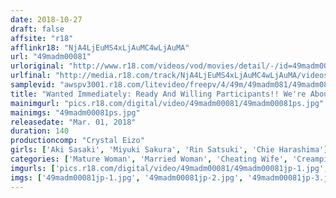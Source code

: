 ```yaml
---
date: 2018-10-27
draft: false
affsite: "r18"
afflinkr18: "NjA4LjEuMS4xLjAuMC4wLjAuMA"
url: "49madm00081"
urloriginal: "http://www.r18.com/videos/vod/movies/detail/-/id=49madm00081"
urlfinal: "http://media.r18.com/track/NjA4LjEuMS4xLjAuMC4wLjAuMA/videos/vod/movies/detail/-/id=49madm00081"
samplevid: "awspv3001.r18.com/litevideo/freepv/4/49m/49madm081/49madm081_dmb_w.mp4"
title: "Wanted Immediately: Ready And Willing Participants!! We're About To Punish Fuck An Unfaithful Wife At A Hotel, And We're About To Do It Right Now!"
mainimgurl: "pics.r18.com/digital/video/49madm00081/49madm00081ps.jpg"
mainimgs: "49madm00081ps.jpg"
releasedate: "Mar. 01, 2018"
duration: 140
productioncomp: "Crystal Eizo"
girls: ['Aki Sasaki', 'Miyuki Sakura', 'Rin Satsuki', 'Chie Harashima']
categories: ['Mature Woman', 'Married Woman', 'Cheating Wife', 'Creampie', 'POV', 'Hi-Def']
imgurls: ['pics.r18.com/digital/video/49madm00081/49madm00081jp-1.jpg', 'pics.r18.com/digital/video/49madm00081/49madm00081jp-2.jpg', 'pics.r18.com/digital/video/49madm00081/49madm00081jp-3.jpg', 'pics.r18.com/digital/video/49madm00081/49madm00081jp-4.jpg', 'pics.r18.com/digital/video/49madm00081/49madm00081jp-5.jpg', 'pics.r18.com/digital/video/49madm00081/49madm00081jp-6.jpg', 'pics.r18.com/digital/video/49madm00081/49madm00081jp-7.jpg', 'pics.r18.com/digital/video/49madm00081/49madm00081jp-8.jpg', 'pics.r18.com/digital/video/49madm00081/49madm00081jp-9.jpg', 'pics.r18.com/digital/video/49madm00081/49madm00081jp-10.jpg', 'pics.r18.com/digital/video/49madm00081/49madm00081jp-11.jpg', 'pics.r18.com/digital/video/49madm00081/49madm00081jp-12.jpg', 'pics.r18.com/digital/video/49madm00081/49madm00081jp-13.jpg', 'pics.r18.com/digital/video/49madm00081/49madm00081jp-14.jpg', 'pics.r18.com/digital/video/49madm00081/49madm00081jp-15.jpg', 'pics.r18.com/digital/video/49madm00081/49madm00081jp-16.jpg', 'pics.r18.com/digital/video/49madm00081/49madm00081jp-17.jpg', 'pics.r18.com/digital/video/49madm00081/49madm00081jp-18.jpg', 'pics.r18.com/digital/video/49madm00081/49madm00081jp-19.jpg', 'pics.r18.com/digital/video/49madm00081/49madm00081jp-20.jpg']
imgs: ['49madm00081jp-1.jpg', '49madm00081jp-2.jpg', '49madm00081jp-3.jpg', '49madm00081jp-4.jpg', '49madm00081jp-5.jpg', '49madm00081jp-6.jpg', '49madm00081jp-7.jpg', '49madm00081jp-8.jpg', '49madm00081jp-9.jpg', '49madm00081jp-10.jpg', '49madm00081jp-11.jpg', '49madm00081jp-12.jpg', '49madm00081jp-13.jpg', '49madm00081jp-14.jpg', '49madm00081jp-15.jpg', '49madm00081jp-16.jpg', '49madm00081jp-17.jpg', '49madm00081jp-18.jpg', '49madm00081jp-19.jpg', '49madm00081jp-20.jpg']
---
```

